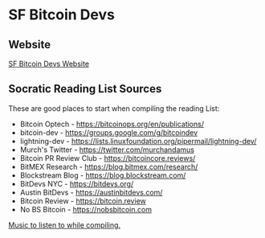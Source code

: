 # SF Bitcoin Devs

## Website
[SF Bitcoin Devs Website](https://sfbitcoindevs.org/)

## Socratic Reading List Sources

These are good places to start when compiling the reading List:

- Bitcoin Optech - https://bitcoinops.org/en/publications/
- bitcoin-dev - https://groups.google.com/g/bitcoindev
- lightning-dev - https://lists.linuxfoundation.org/pipermail/lightning-dev/
- Murch's Twitter - https://twitter.com/murchandamus
- Bitcoin PR Review Club - https://bitcoincore.reviews/
- BitMEX Research - https://blog.bitmex.com/research/
- Blockstream Blog - https://blog.blockstream.com/
- BitDevs NYC - https://bitdevs.org/
- Austin BitDevs - https://austinbitdevs.com/
- Bitcoin Review - https://bitcoin.review
- No BS Bitcoin - https://nobsbitcoin.com

[Music to listen to while compiling.](https://www.door.link/)
